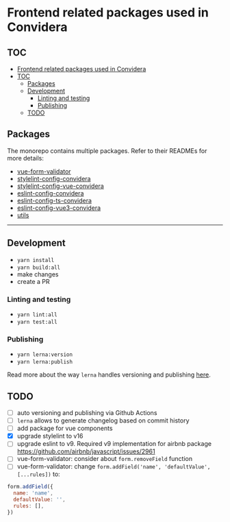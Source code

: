# Frontend related packages used in Convidera

## TOC

- [Frontend related packages used in Convidera](#frontend-related-packages-used-in-convidera)
- [TOC](#toc)
  - [Packages](#packages)
  - [Development](#development)
    - [Linting and testing](#linting-and-testing)
    - [Publishing](#publishing)
  - [TODO](#todo)

## Packages

The monorepo contains multiple packages. Refer to their READMEs for more details:

- [vue-form-validator](./packages/vue-form-validator)
- [stylelint-config-convidera](./packages/stylelint-config)
- [stylelint-config-vue-convidera](./packages/stylelint-config-vue)
- [eslint-config-convidera](./packages/eslint-config-convidera)
- [eslint-config-ts-convidera](./packages/eslint-config-ts-convidera)
- [eslint-config-vue3-convidera](./packages/eslint-config-vue3-convidera)
- [utils](./packages/utils)

---

## Development

- `yarn install`
- `yarn build:all`
- make changes
- create a PR

### Linting and testing

- `yarn lint:all`
- `yarn test:all`

### Publishing

- `yarn lerna:version`
- `yarn lerna:publish`

Read more about the way `lerna` handles versioning and publishing
[here](https://lerna.js.org/docs/features/version-and-publish).

## TODO

- [ ] auto versioning and publishing via Github Actions
- [ ] `lerna` allows to generate changelog based on commit history
- [ ] add package for vue components
- [x] upgrade stylelint to v16
- [ ] upgrade eslint to v9. Required v9 implementation for airbnb package https://github.com/airbnb/javascript/issues/2961
- [ ] vue-form-validator: consider about `form.removeField` function
- [ ] vue-form-validator: change `form.addField('name', 'defaultValue', [...rules])` to:

```javascript
form.addField({
  name: 'name',
  defaultValue: '',
  rules: [],
})
```
